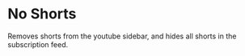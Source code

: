 # No Shorts

Removes shorts from the youtube sidebar, and hides all shorts in the subscription feed.
